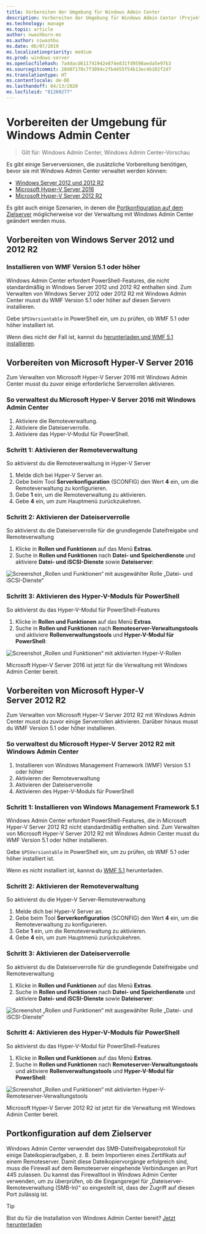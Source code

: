 ```yaml
---
title: Vorbereiten der Umgebung für Windows Admin Center
description: Vorbereiten der Umgebung für Windows Admin Center (Projekt Honolulu)
ms.technology: manage
ms.topic: article
author: nwashburn-ms
ms.author: niwashbu
ms.date: 06/07/2019
ms.localizationpriority: medium
ms.prod: windows-server
ms.openlocfilehash: 7a4dacd611741942e874e831fd9598aeda5e97b3
ms.sourcegitcommit: 20d07170c7f3094c2fb4455f54b13ec4b102f2d7
ms.translationtype: HT
ms.contentlocale: de-DE
ms.lasthandoff: 04/13/2020
ms.locfileid: "81269277"
---
```

# <a name="prepare-your-environment-for-windows-admin-center"></a>Vorbereiten der Umgebung für Windows Admin Center

> Gilt für: Windows Admin Center, Windows Admin Center-Vorschau

Es gibt einige Serverversionen, die zusätzliche Vorbereitung benötigen, bevor sie mit Windows Admin Center verwaltet werden können:

- [Windows Server 2012 und 2012 R2](#prepare-windows-server-2012-and-2012-r2)
- [Microsoft Hyper-V Server 2016](#prepare-microsoft-hyper-v-server-2016)
- [Microsoft Hyper-V Server 2012 R2](#prepare-microsoft-hyper-v-server-2012-r2)

Es gibt auch einige Szenarien, in denen die [Portkonfiguration auf dem Zielserver](#port-configuration-on-the-target-server) möglicherweise vor der Verwaltung mit Windows Admin Center geändert werden muss.

## <a name="prepare-windows-server-2012-and-2012-r2"></a>Vorbereiten von Windows Server 2012 und 2012 R2

### <a name="install-wmf-version-51-or-higher"></a>Installieren von WMF Version 5.1 oder höher

Windows Admin Center erfordert PowerShell-Features, die nicht standardmäßig in Windows Server 2012 und 2012 R2 enthalten sind. Zum Verwalten von Windows Server 2012 oder 2012 R2 mit Windows Admin Center musst du WMF Version 5.1 oder höher auf diesen Servern installieren.

Gebe `$PSVersiontable` in PowerShell ein, um zu prüfen, ob WMF 5.1 oder höher installiert ist.

Wenn dies nicht der Fall ist, kannst du [herunterladen und WMF 5.1 installieren](https://docs.microsoft.com/powershell/wmf/setup/install-configure).

## <a name="prepare-microsoft-hyper-v-server-2016"></a>Vorbereiten von Microsoft Hyper-V Server 2016

Zum Verwalten von Microsoft Hyper-V Server 2016 mit Windows Admin Center musst du zuvor einige erforderliche Serverrollen aktivieren.

### <a name="to-manage-microsoft-hyper-v-server-2016-with-windows-admin-center"></a>So verwaltest du Microsoft Hyper-V Server 2016 mit Windows Admin Center

1. Aktiviere die Remoteverwaltung.
2. Aktiviere die Dateiserverrolle.
3. Aktiviere das Hyper-V-Modul für PowerShell.

### <a name="step-1-enable-remote-management"></a>**Schritt 1:** Aktivieren der Remoteverwaltung

So aktivierst du die Remoteverwaltung in Hyper-V Server

1. Melde dich bei Hyper-V Server an.
2. Gebe beim Tool **Serverkonfiguration** (SCONFIG) den Wert **4** ein, um die Remoteverwaltung zu konfigurieren.
3. Gebe **1** ein, um die Remoteverwaltung zu aktivieren.
4. Gebe **4** ein, um zum Hauptmenü zurückzukehren.

### <a name="step-2-enable-file-server-role"></a>**Schritt 2:** Aktivieren der Dateiserverrolle

So aktivierst du die Dateiserverrolle für die grundlegende Dateifreigabe und Remoteverwaltung

1. Klicke in **Rollen und Funktionen** auf das Menü **Extras**.
2. Suche in **Rollen und Funktionen** nach **Datei- und Speicherdienste** und aktiviere **Datei- und iSCSI-Dienste** sowie **Dateiserver**:

![Screenshot „Rollen und Funktionen“ mit ausgewählter Rolle „Datei- und iSCSI-Dienste“](../media/prepare-environment/c6c30b812d96afcc1edcdb6f52f0e13c.png)

### <a name="step-3-enable-hyper-v-module-for-powershell"></a>**Schritt 3:** Aktivieren des Hyper-V-Moduls für PowerShell

So aktivierst du das Hyper-V-Modul für PowerShell-Features

1. Klicke in **Rollen und Funktionen** auf das Menü **Extras**.
2. Suche in **Rollen und Funktionen** nach **Remoteserver-Verwaltungstools** und aktiviere **Rollenverwaltungstools** und **Hyper-V-Modul für PowerShell**:

![Screenshot „Rollen und Funktionen“ mit aktivierten Hyper-V-Rollen](../media/prepare-environment/7ab0999602b7083733525bd0c1ba2747.png)

Microsoft Hyper-V Server 2016 ist jetzt für die Verwaltung mit Windows Admin Center bereit.

## <a name="prepare-microsoft-hyper-v-server-2012-r2"></a>Vorbereiten von Microsoft Hyper-V Server 2012 R2

Zum Verwalten von Microsoft Hyper-V Server 2012 R2 mit Windows Admin Center musst du zuvor einige Serverrollen aktivieren.  Darüber hinaus musst du WMF Version 5.1 oder höher installieren.

### <a name="to-manage-microsoft-hyper-v-server-2012-r2-with-windows-admin-center"></a>So verwaltest du Microsoft Hyper-V Server 2012 R2 mit Windows Admin Center

1. Installieren von Windows Management Framework (WMF) Version 5.1 oder höher
2. Aktivieren der Remoteverwaltung
3. Aktivieren der Dateiserverrolle
4. Aktivieren des Hyper-V-Moduls für PowerShell

### <a name="step-1-install-windows-management-framework-51"></a>Schritt 1: Installieren von Windows Management Framework 5.1

Windows Admin Center erfordert PowerShell-Features, die in Microsoft Hyper-V Server 2012 R2 nicht standardmäßig enthalten sind. Zum Verwalten von Microsoft Hyper-V Server 2012 R2 mit Windows Admin Center musst du WMF Version 5.1 oder höher installieren.

Gebe `$PSVersiontable` in PowerShell ein, um zu prüfen, ob WMF 5.1 oder höher installiert ist. 

Wenn es nicht installiert ist, kannst du [WMF 5.1](https://docs.microsoft.com/powershell/wmf/setup/install-configure) herunterladen.

### <a name="step-2-enable-remote-management"></a>Schritt 2: Aktivieren der Remoteverwaltung

So aktivierst du die Hyper-V Server-Remoteverwaltung

1. Melde dich bei Hyper-V Server an.
2. Gebe beim Tool **Serverkonfiguration** (SCONFIG) den Wert **4** ein, um die Remoteverwaltung zu konfigurieren.
3. Gebe **1** ein, um die Remoteverwaltung zu aktivieren.
4. Gebe **4** ein, um zum Hauptmenü zurückzukehren.

### <a name="step-3-enable-file-server-role"></a>Schritt 3: Aktivieren der Dateiserverrolle

So aktivierst du die Dateiserverrolle für die grundlegende Dateifreigabe und Remoteverwaltung

1. Klicke in **Rollen und Funktionen** auf das Menü **Extras**.
2. Suche in **Rollen und Funktionen** nach **Datei- und Speicherdienste** und aktiviere **Datei- und iSCSI-Dienste** sowie **Dateiserver**:

![Screenshot „Rollen und Funktionen“ mit ausgewählter Rolle „Datei- und iSCSI-Dienste“](../media/prepare-environment/c6c30b812d96afcc1edcdb6f52f0e13c.png)

### <a name="step-4-enable-hyper-v-module-for-powershell"></a>Schritt 4: Aktivieren des Hyper-V-Moduls für PowerShell

So aktivierst du das Hyper-V-Modul für PowerShell-Features

1. Klicke in **Rollen und Funktionen** auf das Menü **Extras**.
2. Suche in **Rollen und Funktionen** nach **Remoteserver-Verwaltungstools** und aktiviere **Rollenverwaltungstools** und **Hyper-V-Modul für PowerShell**:

![Screenshot „Rollen und Funktionen“ mit aktivierten Hyper-V-Remoteserver-Verwaltungstools](../media/prepare-environment/7ab0999602b7083733525bd0c1ba2747.png)

Microsoft Hyper-V Server 2012 R2 ist jetzt für die Verwaltung mit Windows Admin Center bereit.

## <a name="port-configuration-on-the-target-server"></a>Portkonfiguration auf dem Zielserver

Windows Admin Center verwendet das SMB-Dateifreigabeprotokoll für einige Dateikopieraufgaben, z. B. beim Importieren eines Zertifikats auf einem Remoteserver. Damit diese Dateikopiervorgänge erfolgreich sind, muss die Firewall auf dem Remoteserver eingehende Verbindungen an Port 445 zulassen.  Du kannst das Firewalltool in Windows Admin Center verwenden, um zu überprüfen, ob die Eingangsregel für „Dateiserver-Remoteverwaltung (SMB-In)“ so eingestellt ist, dass der Zugriff auf diesen Port zulässig ist.

> [!Tip]
> Bist du für die Installation von Windows Admin Center bereit? [Jetzt herunterladen](https://docs.microsoft.com/windows-server/manage/windows-admin-center/understand/windows-admin-center#download-now)
